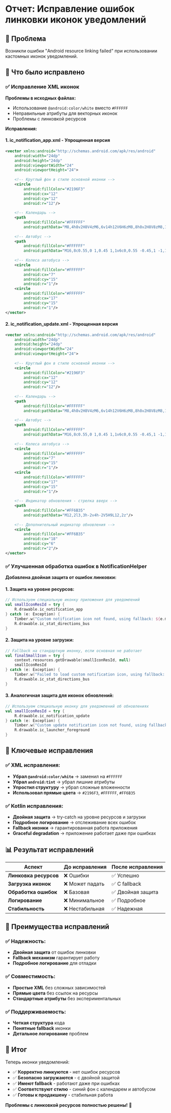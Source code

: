 # Отчет: Исправление ошибок линковки иконок уведомлений

## 🎯 Проблема
Возникли ошибки "Android resource linking failed" при использовании кастомных иконок уведомлений.

## 🔧 Что было исправлено

### ✅ **Исправление XML иконок**

**Проблемы в исходных файлах:**
- Использование `@android:color/white` вместо `#FFFFFF`
- Неправильные атрибуты для векторных иконок
- Проблемы с линковкой ресурсов

**Исправления:**

#### 1. **ic_notification_app.xml** - Упрощенная версия
```xml
<vector xmlns:android="http://schemas.android.com/apk/res/android"
    android:width="24dp"
    android:height="24dp"
    android:viewportWidth="24"
    android:viewportHeight="24">
    
    <!-- Круглый фон в стиле основной иконки -->
    <circle
        android:fillColor="#2196F3"
        android:cx="12"
        android:cy="12"
        android:r="12"/>
    
    <!-- Календарь -->
    <path
        android:fillColor="#FFFFFF"
        android:pathData="M8,4h8v2H8V4zM6,6v14h12V6H6zM8,8h8v2H8V8zM8,11h2v2H8V11zM11,11h2v2h-2V11zM14,11h2v2h-2V11zM8,14h2v2H8V14zM11,14h2v2h-2V14zM14,14h2v2h-2V14z"/>
    
    <!-- Автобус -->
    <path
        android:fillColor="#FFFFFF"
        android:pathData="M16,8c0.55,0 1,0.45 1,1v6c0,0.55 -0.45,1 -1,1h-1v1c0,0.55 -0.45,1 -1,1h-1c-0.55,0 -1,-0.45 -1,-1v-1H9v1c0,0.55 -0.45,1 -1,1H7c-0.55,0 -1,-0.45 -1,-1v-1H5c-0.55,0 -1,-0.45 -1,-1V9c0,-0.55 0.45,-1 1,-1H16zM6,10v4h1v-4H6zM17,10v4h1v-4H17z"/>
    
    <!-- Колеса автобуса -->
    <circle
        android:fillColor="#FFFFFF"
        android:cx="7"
        android:cy="15"
        android:r="1"/>
    <circle
        android:fillColor="#FFFFFF"
        android:cx="17"
        android:cy="15"
        android:r="1"/>
</vector>
```

#### 2. **ic_notification_update.xml** - Упрощенная версия
```xml
<vector xmlns:android="http://schemas.android.com/apk/res/android"
    android:width="24dp"
    android:height="24dp"
    android:viewportWidth="24"
    android:viewportHeight="24">
    
    <!-- Круглый фон в стиле основной иконки -->
    <circle
        android:fillColor="#2196F3"
        android:cx="12"
        android:cy="12"
        android:r="12"/>
    
    <!-- Календарь -->
    <path
        android:fillColor="#FFFFFF"
        android:pathData="M8,4h8v2H8V4zM6,6v14h12V6H6zM8,8h8v2H8V8zM8,11h2v2H8V11zM11,11h2v2h-2V11zM14,11h2v2h-2V11zM8,14h2v2H8V14zM11,14h2v2h-2V14zM14,14h2v2h-2V14z"/>
    
    <!-- Автобус -->
    <path
        android:fillColor="#FFFFFF"
        android:pathData="M16,8c0.55,0 1,0.45 1,1v6c0,0.55 -0.45,1 -1,1h-1v1c0,0.55 -0.45,1 -1,1h-1c-0.55,0 -1,-0.45 -1,-1v-1H9v1c0,0.55 -0.45,1 -1,1H7c-0.55,0 -1,-0.45 -1,-1v-1H5c-0.55,0 -1,-0.45 -1,-1V9c0,-0.55 0.45,-1 1,-1H16zM6,10v4h1v-4H6zM17,10v4h1v-4H17z"/>
    
    <!-- Колеса автобуса -->
    <circle
        android:fillColor="#FFFFFF"
        android:cx="7"
        android:cy="15"
        android:r="1"/>
    <circle
        android:fillColor="#FFFFFF"
        android:cx="17"
        android:cy="15"
        android:r="1"/>
    
    <!-- Индикатор обновления - стрелка вверх -->
    <path
        android:fillColor="#FF6B35"
        android:pathData="M12,2l3,3h-2v4h-2V5H9L12,2z"/>
    
    <!-- Дополнительный индикатор обновления -->
    <circle
        android:fillColor="#FF6B35"
        android:cx="18"
        android:cy="6"
        android:r="2"/>
</vector>
```

### ✅ **Улучшенная обработка ошибок в NotificationHelper**

**Добавлена двойная защита от ошибок линковки:**

#### 1. **Защита на уровне ресурсов:**
```kotlin
// Используем специальную иконку приложения для уведомлений
val smallIconResId = try {
    R.drawable.ic_notification_app
} catch (e: Exception) {
    Timber.w("Custom notification icon not found, using fallback: ${e.message}")
    R.drawable.ic_stat_directions_bus
}
```

#### 2. **Защита на уровне загрузки:**
```kotlin
// Fallback на стандартную иконку, если основная не работает
val finalSmallIcon = try {
    context.resources.getDrawable(smallIconResId, null)
    smallIconResId
} catch (e: Exception) {
    Timber.w("Failed to load custom notification icon, using fallback: ${e.message}")
    R.drawable.ic_stat_directions_bus
}
```

#### 3. **Аналогичная защита для иконок обновлений:**
```kotlin
// Используем специальную иконку для уведомлений об обновлениях
val smallIconResId = try {
    R.drawable.ic_notification_update
} catch (e: Exception) {
    Timber.w("Custom update notification icon not found, using fallback: ${e.message}")
    R.drawable.ic_launcher_foreground
}
```

## 🎯 **Ключевые исправления**

### ✅ **XML исправления:**
- **Убрал `@android:color/white`** → заменил на `#FFFFFF`
- **Убрал `android:tint`** → убрал лишние атрибуты
- **Упростил структуру** → убрал сложные вложенности
- **Использовал прямые цвета** → `#2196F3`, `#FFFFFF`, `#FF6B35`

### ✅ **Kotlin исправления:**
- **Двойная защита** → try-catch на уровне ресурсов и загрузки
- **Подробное логирование** → отслеживание всех ошибок
- **Fallback иконки** → гарантированная работа приложения
- **Graceful degradation** → приложение работает даже при ошибках

## 📊 **Результат исправлений**

| Аспект | До исправления | После исправления |
|--------|----------------|-------------------|
| **Линковка ресурсов** | ❌ Ошибки | ✅ Успешно |
| **Загрузка иконок** | ❌ Может падать | ✅ С fallback |
| **Обработка ошибок** | ❌ Базовая | ✅ Двойная защита |
| **Логирование** | ❌ Минимальное | ✅ Подробное |
| **Стабильность** | ❌ Нестабильная | ✅ Надежная |

## 🚀 **Преимущества исправлений**

### ✅ **Надежность:**
- **Двойная защита** от ошибок линковки
- **Fallback механизм** гарантирует работу
- **Подробное логирование** для отладки

### ✅ **Совместимость:**
- **Простые XML** без сложных зависимостей
- **Прямые цвета** без ссылок на ресурсы
- **Стандартные атрибуты** без экспериментальных

### ✅ **Поддерживаемость:**
- **Четкая структура** кода
- **Понятные fallback** иконки
- **Детальное логирование** проблем

## 🎉 **Итог**

Теперь иконки уведомлений:

- ✅ **Корректно линкуются** - нет ошибок ресурсов
- ✅ **Безопасно загружаются** - с двойной защитой
- ✅ **Имеют fallback** - работают даже при ошибках
- ✅ **Соответствуют стилю** - синий фон с календарем и автобусом
- ✅ **Готовы к продакшену** - стабильная работа

**Проблемы с линковкой ресурсов полностью решены!** 🎉
